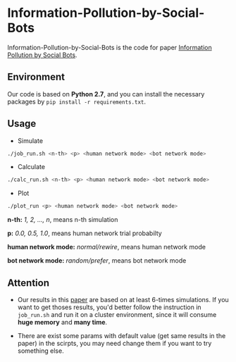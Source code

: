 # Information-Pollution-by-Social-Bots

Information-Pollution-by-Social-Bots is the code for paper [Information Pollution by Social Bots](https://arxiv.org/pdf/1907.06130.pdf).

## Environment

Our code is based on **Python 2.7**, and you can install the necessary packages by `pip install -r requirements.txt`.

## Usage

- Simulate

```bash
./job_run.sh <n-th> <p> <human network mode> <bot network mode>
```

- Calculate

```bash
./calc_run.sh <n-th> <p> <human network mode> <bot network mode>
```

- Plot

```bash
./plot_run <p> <human network mode> <bot network mode>
```

**n-th:** *1, 2, ..., n*, means n-th simulation

**p:** *0.0, 0.5, 1.0*, means human network trial probabilty

**human network mode:** *normal/rewire*, means human network mode

**bot network mode:** *random/prefer*, means bot network mode

## Attention

- Our results in this [paper](https://arxiv.org/pdf/1907.06130.pdf) are based on at least 6-times simulations. If you want to get thoses results, you'd better follow the instruction in `job_run.sh` and run it on a cluster environment, since it will consume **huge memory** and **many time**.

- There are exist some params with default value (get same results in the paper) in the scirpts, you may need change them if you want to try something else.
